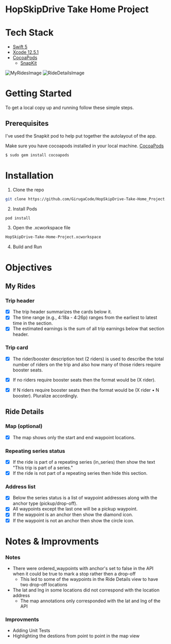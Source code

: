 # HopSkipDrive Take Home Project

# Tech Stack

* [Swift 5](https://developer.apple.com/swift/)
* [Xcode 12.5.1](https://developer.apple.com/xcode/)
* [CocoaPods](https://guides.cocoapods.org/terminal/commands.html)
    * [SnapKit](https://https://snapkit.io/)

![MyRidesImage](/images/my-rides-screen.png)
![RideDetailsImage](/images/ride-details-screen.png)

<!-- GETTING STARTED -->
# Getting Started

To get a local copy up and running follow these simple steps.

## Prerequisites

I've used the Snapkit pod to help put together the autolayout of the app. 

Make sure you have cocoapods installed in your local machine.
[CocoaPods](https://cocoapods.org/)
```sh
$ sudo gem install cocoapods
```

# Installation

1. Clone the repo
```sh
git clone https://github.com/GirugaCode/HopSkipDrive-Take-Home_Project.git
```
2. Install Pods 
```sh
pod install
```

3. Open the .xcworkspace file
```sh
HopSkipDrive-Take-Home-Project.xcworkspace
```

4. Build and Run

# Objectives

## My Rides

### Trip header
- [x] The trip header summarizes the cards below it.
- [x] The time range (e.g., 4:18a - 4:26p) ranges from the earliest to latest time in the section.
- [x] The estimated earnings is the sum of all trip earnings below that section header.

### Trip card

- [x] The rider/booster description text (2 riders) is used to describe the total number of riders on the trip and also how many of those riders require booster seats.
- [x] If no riders require booster seats then the format would be (X rider).
- [x] If N riders require booster seats then the format would be (X rider • N booster).  Pluralize accordingly.


## Ride Details

### Map (optional)

- [x] The map shows only the start and end waypoint locations.

### Repeating series status

- [x] If the ride is part of a repeating series (in_series) then show the text "This trip is part of a series."
- [x] If the ride is not part of a repeating series then hide this section.

### Address list

- [x] Below the series status is a list of waypoint addresses along with the anchor type (pickup/drop-off).
- [x] All waypoints except the last one will be a pickup waypoint.
- [x] If the waypoint is an anchor then show the diamond icon.
- [x] If the waypoint is not an anchor then show the circle icon.

# Notes & Improvments

### Notes
* There were ordered_waypoints with anchor's set to false in the API when it could be true to mark a stop rather then a drop-off
    * This led to some of the waypoints in the Ride Details view to have two drop-off locations
* The lat and lng in some locations did not correspond with the location address
    * The map annotations only corresponded with the lat and lng of the API

### Improvments
* Adding Unit Tests
* Highlighting the destions from point to point in the map view

